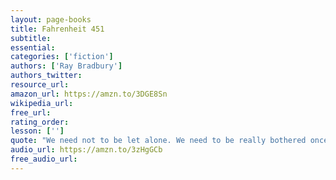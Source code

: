```yaml
---
layout: page-books
title: Fahrenheit 451
subtitle: 
essential: 
categories: ['fiction']
authors: ['Ray Bradbury']
authors_twitter: 
resource_url: 
amazon_url: https://amzn.to/3DGE8Sn
wikipedia_url: 
free_url: 
rating_order: 
lesson: ['']
quote: "We need not to be let alone. We need to be really bothered once in a while. How long is it since you were really bothered? About something important, about something real?"
audio_url: https://amzn.to/3zHgGCb
free_audio_url: 
---
```

